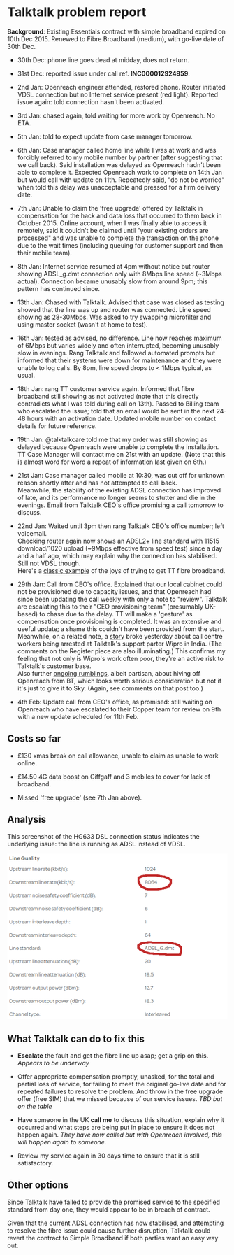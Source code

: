 Talktalk problem report
=======================

**Background**: Existing Essentials contract with simple broadband expired
on 10th Dec 2015. Renewed to Fibre Broadband (medium), with go-live date
of 30th Dec.

* 30th Dec: phone line goes dead at midday, does not return.

* 31st Dec: reported issue under call ref. **INC000012924959**.

* 2nd Jan: Openreach engineer attended, restored phone. Router initiated
  VDSL connection but no Internet service present (red light). Reported
issue again: told connection hasn't been activated.

* 3rd Jan: chased again, told waiting for more work by Openreach. No ETA.

* 5th Jan: told to expect update from case manager tomorrow.

* 6th Jan: Case manager called home line while I was at work and was
forcibly referred to my mobile number by partner (after suggesting that
we call back). Said installation was delayed as Openreach hadn't been
able to complete it. Expected Openreach work to complete on 14th Jan but
would call with update on 11th. Repeatedly said, "do not be worried" when
told this delay was unacceptable and pressed for a firm delivery date.

* 7th Jan: Unable to claim the 'free upgrade' offered by Talktalk in
compensation for the hack and data loss that occurred to them back in
October 2015. Online account, when I was finally able to access it
remotely, said it couldn't be claimed until "your existing orders are
processed" and was unable to complete the transaction on the phone due to
the wait times (including queuing for customer support and then their
mobile team).

* 8th Jan: Internet service resumed at 4pm without notice but router
  showing ADSL\_g.dmt connection only with 8Mbps line speed (~3Mbps actual).
Connection became unusably slow from around 9pm; this pattern has
continued since.

* 13th Jan: Chased with Talktalk. Advised that case was closed as testing
  showed that the line was up and router was connected. Line speed showing
as 28-30Mbps. Was asked to try swapping microfilter and using master
socket (wasn't at home to test).

* 16th Jan: tested as advised, no difference. Line now reaches maximum of
  6Mbps but varies widely and often interrupted, becoming unusably slow in
evenings. Rang Talktalk and followed automated prompts but informed that
their systems were down for maintenance and they were unable to log calls.
By 8pm, line speed drops to < 1Mbps typical, as usual.

* 18th Jan: rang TT customer service again. Informed that fibre broadband still
showing as not activated (note that this directly contradicts what I was told
during call on 13th). Passed to Billing team who escalated the issue; told that
an email would be sent in the next 24-48 hours with an activation date.
Updated mobile number on contact details for future reference.

* 19th Jan: @talktalkcare told me that my order was still showing as delayed
because Openreach were unable to complete the installation. TT Case Manager
will contact me on 21st with an update. (Note that this is almost word for
word a repeat of information last given on 6th.)

* 21st Jan: Case manager called mobile at 10:30, was cut off for unknown reason
shortly after and has not attempted to call back.  
Meanwhile, the stability of the existing ADSL connection has improved of late,
and its performance no longer seems to stutter and die in the evenings.
Email from Talktalk CEO's office promising a call tomorrow to discuss.

* 22nd Jan: Waited until 3pm then rang Talktalk CEO's office number; left
voicemail.  
Checking router again now shows an ADSL2+ line standard with 11515
download/1020 upload (~9Mbps effective from speed test) since a day and a
half ago, which may explain why the connection has stabilised. Still not
VDSL though.  
Here's a [classic example](https://community.talktalk.co.uk/t5/Superpowered-Fibre-Broadband/HG633-No-option-for-VDSL-Only-ADSL2/td-p/1803452)
of the joys of trying to get TT fibre broadband.

* 29th Jan: Call from CEO's office. Explained that our local cabinet could
not be provisioned due to capacity issues, and that Openreach had since been
updating the call weekly with only a note to "review". Talktalk are escalating
this to their "CEO provisioning team" (presumably UK-based) to chase due to the
delay. TT will make a 'gesture' as compensation once provisioning is completed.
It was an extensive and useful update; a shame this couldn't have been provided
from the start.  
Meanwhile, on a related note, a [story](http://itsecurity.co.uk/2016/01/3723/)
broke yesterday about call centre workers being arrested at Talktalk's support
parter Wipro in India. (The comments on the Register piece are also illuminating.)
This confirms my feeling that not only is Wipro's work often poor, they're
an active risk to Talktalk's customer base.  
Also further [ongoing rumblings](http://zelo-street.blogspot.co.uk/2016/01/shapps-murdoch-grovel-rumbled.html),
albeit partisan, about hiving off Openreach from BT, which
looks worth serious consideration but not if it's just to give it
to Sky. (Again, see comments on that post too.)

* 4th Feb: Update call from CEO's office, as promised: still waiting on Openreach
who have escalated to their Copper team for review on 9th with a new update
scheduled for 11th Feb.

## Costs so far

* £130 xmas break on call allowance, unable to claim as unable to work
  online.

* £14.50 4G data boost on Giffgaff and 3 mobiles to cover for lack of
  broadband.

* Missed 'free upgrade' (see 7th Jan above).

## Analysis

This screenshot of the HG633 DSL connection status indicates the
underlying issue: the line is running as ADSL instead of VDSL.

![Router screenshot](router-dsl.png "screenshot")

## What Talktalk can do to fix this

* **Escalate** the fault and get the fibre line up asap; get a grip on
this. *Appears to be underway*

* Offer appropriate compensation promptly, unasked, for the total and
partial loss of service, for failing to meet the original go-live date
and for repeated failures to resolve the problem. And throw in the free
upgrade offer (free SIM) that we missed because of our service issues.
*TBD but on the table*

* Have someone in the UK **call me** to discuss this situation,
explain why it occurred and what steps are being put in place to
ensure it does not happen again.
*They have now called but with Openreach involved, this will
happen again to someone.*

* Review my service again in 30 days time to ensure that it is still
satisfactory.

## Other options

Since Talktalk have failed to provide the promised service
to the specified standard from day one, they would appear to be
in breach of contract. 

Given that the current ADSL connection has now stabilised, and
attempting to resolve the fibre issue could cause further disruption,
Talktalk could revert the contract to Simple Broadband if both
parties want an easy way out.
